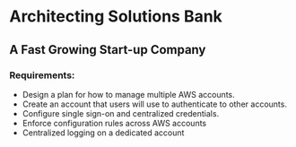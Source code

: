 # Architecting Solutions Bank

##  A Fast Growing Start-up Company

### Requirements: 

- Design a plan for how to manage multiple AWS accounts.
- Create an account that users will use to authenticate to other accounts.
- Configure single sign-on and centralized credentials.
- Enforce configuration rules across AWS accounts
- Centralized logging on a dedicated account

